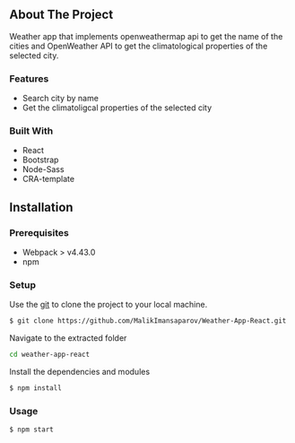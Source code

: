 <!-- ABOUT THE PROJECT -->
## About The Project
Weather app that implements openweathermap api to get the name of the cities and OpenWeather API to get the climatological properties of the selected city.

### Features
- Search city by name
- Get the climatoligcal properties of the selected city

### Built With
- React
- Bootstrap
- Node-Sass
- CRA-template

## Installation
### Prerequisites
- Webpack > v4.43.0
- npm

### Setup
Use the [git](https://git-scm.com/downloads) to clone the project to your local machine.
```sh
$ git clone https://github.com/MalikImansaparov/Weather-App-React.git
```

Navigate to the extracted folder
```sh 
cd weather-app-react
```

Install the dependencies and modules
```sh
$ npm install
```

### Usage
```sh
$ npm start
```



